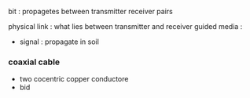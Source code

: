 
bit : propagetes between transmitter receiver pairs 

physical link : what lies between transmitter and receiver 
guided media : 
- signal : propagate in soil 
### coaxial cable 
- two cocentric copper conductore 
- bid